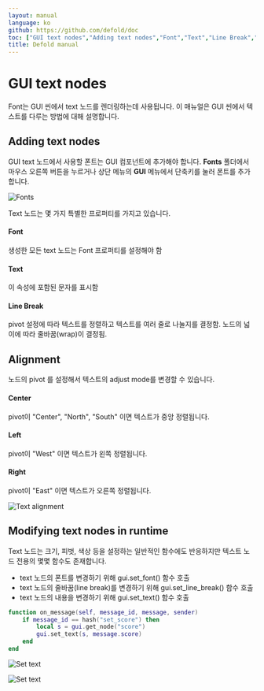 ```yaml
---
layout: manual
language: ko
github: https://github.com/defold/doc
toc: ["GUI text nodes","Adding text nodes","Font","Text","Line Break","Alignment","Center","Left","Right","Modifying text nodes in runtime"]
title: Defold manual
---
```


# GUI text nodes
Font는 GUI 씬에서 text 노드를 렌더링하는데 사용됩니다. 이 매뉴얼은 GUI 씬에서 텍스트를 다루는 방법에 대해 설명합니다.

## Adding text nodes
GUI text 노드에서 사용할 폰트는 GUI 컴포넌트에 추가해야 합니다. **Fonts** 폴더에서 마우스 오른쪽 버튼을 누르거나 상단 메뉴의 **GUI** 메뉴에서 단축키를 눌러 폰트를 추가합니다.

![Fonts](/manuals/images/gui-text/fonts.png)

Text 노드는 몇 가지 특별한 프로퍼티를 가지고 있습니다.

#### Font
생성한 모든 text 노드는 Font 프로퍼티를 설정해야 함
#### Text
이 속성에 포함된 문자를 표시함
#### Line Break
pivot 설정에 따라 텍스트를 정렬하고 텍스트를 여러 줄로 나눌지를 결정함. 노드의 넓이에 따라 줄바꿈(wrap)이 결정됨.

## Alignment
노드의 pivot 를 설정해서 텍스트의 adjust mode를 변경할 수 있습니다.

#### Center
pivot이 "Center", "North", "South" 이면 텍스트가 중앙 정렬됩니다.
#### Left
pivot이 "West" 이면 텍스트가 왼쪽 정렬됩니다.
#### Right
pivot이 "East" 이면 텍스트가 오른쪽 정렬됩니다.

![Text alignment](/manuals/images/gui-text/align.png)

## Modifying text nodes in runtime
Text 노드는 크기, 피벗, 색상 등을 설정하는 일반적인 함수에도 반응하지만 텍스트 노드 전용의 몇몇 함수도 존재합니다.

* text 노드의 폰트를 변경하기 위해 gui.set_font() 함수 호출
* text 노드의 줄바꿈(line break)를 변경하기 위해 gui.set_line_break() 함수 호출
* text 노드의 내용을 변경하기 위해  gui.set_text() 함수 호출

```lua
function on_message(self, message_id, message, sender)
    if message_id == hash("set_score") then
        local s = gui.get_node("score")
        gui.set_text(s, message.score)
    end
end
```

![Set text](/manuals/images/gui-text/score_gui.png)

![Set text](/manuals/images/gui-text/score.png)
